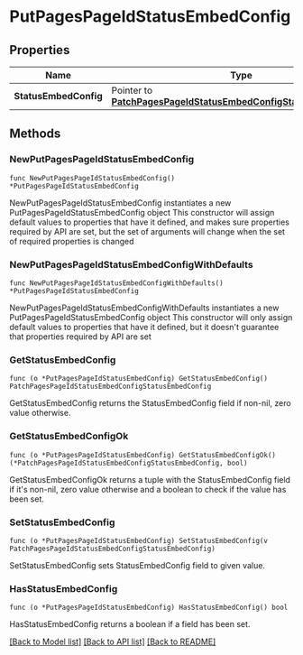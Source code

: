 # PutPagesPageIdStatusEmbedConfig

## Properties

Name | Type | Description | Notes
------------ | ------------- | ------------- | -------------
**StatusEmbedConfig** | Pointer to [**PatchPagesPageIdStatusEmbedConfigStatusEmbedConfig**](patchPagesPageIdStatusEmbedConfig_status_embed_config.md) |  | [optional] 

## Methods

### NewPutPagesPageIdStatusEmbedConfig

`func NewPutPagesPageIdStatusEmbedConfig() *PutPagesPageIdStatusEmbedConfig`

NewPutPagesPageIdStatusEmbedConfig instantiates a new PutPagesPageIdStatusEmbedConfig object
This constructor will assign default values to properties that have it defined,
and makes sure properties required by API are set, but the set of arguments
will change when the set of required properties is changed

### NewPutPagesPageIdStatusEmbedConfigWithDefaults

`func NewPutPagesPageIdStatusEmbedConfigWithDefaults() *PutPagesPageIdStatusEmbedConfig`

NewPutPagesPageIdStatusEmbedConfigWithDefaults instantiates a new PutPagesPageIdStatusEmbedConfig object
This constructor will only assign default values to properties that have it defined,
but it doesn't guarantee that properties required by API are set

### GetStatusEmbedConfig

`func (o *PutPagesPageIdStatusEmbedConfig) GetStatusEmbedConfig() PatchPagesPageIdStatusEmbedConfigStatusEmbedConfig`

GetStatusEmbedConfig returns the StatusEmbedConfig field if non-nil, zero value otherwise.

### GetStatusEmbedConfigOk

`func (o *PutPagesPageIdStatusEmbedConfig) GetStatusEmbedConfigOk() (*PatchPagesPageIdStatusEmbedConfigStatusEmbedConfig, bool)`

GetStatusEmbedConfigOk returns a tuple with the StatusEmbedConfig field if it's non-nil, zero value otherwise
and a boolean to check if the value has been set.

### SetStatusEmbedConfig

`func (o *PutPagesPageIdStatusEmbedConfig) SetStatusEmbedConfig(v PatchPagesPageIdStatusEmbedConfigStatusEmbedConfig)`

SetStatusEmbedConfig sets StatusEmbedConfig field to given value.

### HasStatusEmbedConfig

`func (o *PutPagesPageIdStatusEmbedConfig) HasStatusEmbedConfig() bool`

HasStatusEmbedConfig returns a boolean if a field has been set.


[[Back to Model list]](../README.md#documentation-for-models) [[Back to API list]](../README.md#documentation-for-api-endpoints) [[Back to README]](../README.md)


